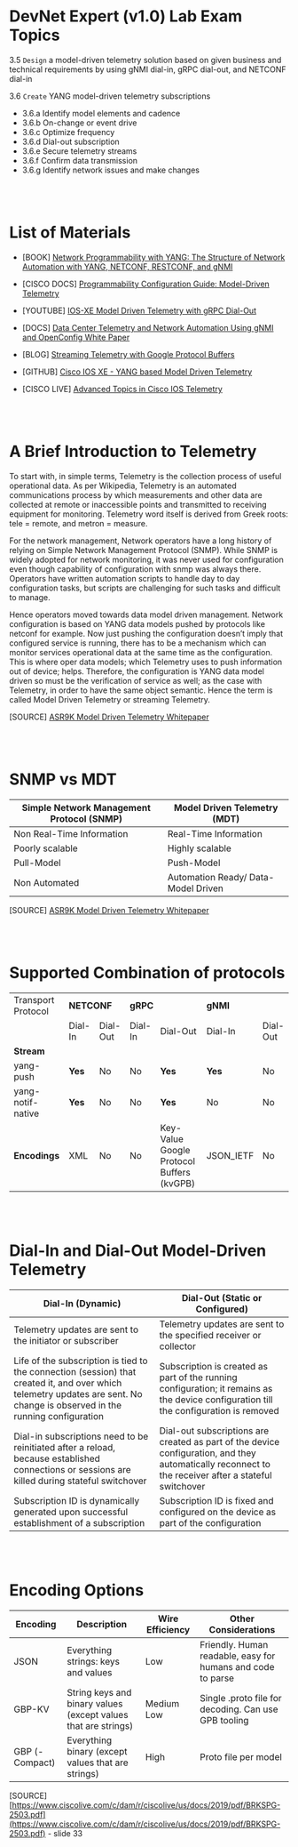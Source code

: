 # DevNet Expert (v1.0) Lab Exam Topics
3.5 `Design` a model-driven telemetry solution based on given business and technical requirements by using gNMI dial-in, gRPC dial-out, and NETCONF dial-in

3.6 `Create` YANG model-driven telemetry subscriptions
- 3.6.a Identify model elements and cadence
- 3.6.b On-change or event drive
- 3.6.c Optimize frequency
- 3.6.d Dial-out subscription
- 3.6.e Secure telemetry streams
- 3.6.f Confirm data transmission
- 3.6.g Identify network issues and make changes

<br></br>

# List of Materials

- [BOOK] [Network Programmability with YANG: The Structure of Network Automation with YANG, NETCONF, RESTCONF, and gNMI](https://learning.oreilly.com/library/view/network-programmability-with/9780135180471/)

- [CISCO DOCS] [Programmability Configuration Guide: Model-Driven Telemetry](https://www.cisco.com/c/en/us/td/docs/ios-xml/ios/prog/configuration/1612/b_1612_programmability_cg/model_driven_telemetry.html)
- [YOUTUBE] [IOS-XE Model Driven Telemetry with gRPC Dial-Out](https://www.youtube.com/watch?v=p94yetSTXdc)
- [DOCS] [Data Center Telemetry and Network Automation Using gNMI and OpenConfig White Paper](https://www.cisco.com/c/en/us/products/collateral/switches/nexus-9000-series-switches/white-paper-c11-744191.html)
- [BLOG] [Streaming Telemetry with Google Protocol Buffers](https://blogs.cisco.com/sp/streaming-telemetry-with-google-protocol-buffers)
- [GITHUB] [Cisco IOS XE - YANG based Model Driven Telemetry](https://github.com/jeremycohoe/cisco-ios-xe-mdt)
- [CISCO LIVE] [Advanced Topics in Cisco IOS Telemetry](https://www.ciscolive.com/c/dam/r/ciscolive/us/docs/2019/pdf/BRKSPG-2503.pdf)

<br></br>

# A Brief Introduction to Telemetry

To start with, in simple terms, Telemetry is the collection process of useful operational data. As per Wikipedia, Telemetry is an automated communications process by which measurements and other data are collected at remote or inaccessible points and transmitted to receiving equipment for monitoring. Telemetry word itself is derived from Greek roots: tele = remote, and metron = measure.

For the network management, Network operators have a long history of relying on Simple Network Management Protocol (SNMP). While SNMP is widely adopted for network monitoring, it was never used for configuration even though capability of configuration with snmp was always there. Operators have written automation scripts to handle day to day configuration tasks, but scripts are challenging for such tasks and difficult to manage.

Hence operators moved towards data model driven management. Network configuration is based on YANG data models pushed by protocols like netconf for example. Now just pushing the configuration doesn’t imply that configured service is running, there has to be a mechanism which can monitor services operational data at the same time as the configuration. This is where oper data models; which Telemetry uses to push information out of device; helps. Therefore, the configuration is YANG data model driven so must be the verification of service as well; as the case with Telemetry, in order to have the same object semantic. Hence the term is called Model Driven Telemetry or streaming Telemetry.

[SOURCE] [ASR9K Model Driven Telemetry Whitepaper](https://www.cisco.com/c/en/us/support/docs/routers/asr-9000-series-aggregation-services-routers/215321-asr9k-model-driven-telemetry-whitepaper.html)

<br></br>

# SNMP vs MDT

| Simple Network Management Protocol (SNMP) | Model Driven Telemetry (MDT)|
| ------------- | ------------- |
| Non Real-Time Information  | Real-Time Information |
| Poorly scalable  | Highly scalable  |
| Pull-Model  | Push-Model  |
| Non Automated  | Automation Ready/ Data-Model Driven  |


[SOURCE] [ASR9K Model Driven Telemetry Whitepaper](https://www.cisco.com/c/en/us/support/docs/routers/asr-9000-series-aggregation-services-routers/215321-asr9k-model-driven-telemetry-whitepaper.html)

<br></br>
# Supported Combination of protocols

<table>
	<tbody>
		<tr>
			<td>Transport Protocol</td>
			<td colspan="2"><strong>NETCONF</strong></td>
			<td colspan="2"><strong>gRPC</strong></td>
			<td colspan="2"><strong>gNMI</strong></td>
		</tr>
		<tr>
			<td>&nbsp;</td>
			<td>Dial-In</td>
			<td>Dial-Out</td>
			<td>Dial-In</td>
			<td>Dial-Out</td>
			<td>Dial-In</td>
			<td>Dial-Out</td>
		</tr>
		<tr>
			<td colspan="9"><strong>Stream</strong></td>
		</tr>
		<tr>
			<td>yang-push</td>
			<td><strong>Yes</strong></td>
			<td>No</td>
			<td>No</td>
			<td><strong>Yes</strong></td>
			<td><strong>Yes</strong></td>
			<td>No</td>
		</tr>
        		<tr>
			<td>yang-notif-native</td>
			<td><strong>Yes</strong></td>
			<td>No</td>
			<td>No</td>
			<td><strong>Yes</strong></td>
			<td>No</td>
			<td>No</td>
		</tr>
        		<tr>
			<td><strong>Encodings</strong></td>
			<td>XML</td>
			<td>No</td>
			<td>No</td>
			<td>Key-Value Google Protocol Buffers (kvGPB)</td>
			<td>JSON_IETF</td>
			<td>No</td>
		</tr>
	</tbody>
</table>

<br></br>
# Dial-In and Dial-Out Model-Driven Telemetry

| Dial-In (Dynamic) | Dial-Out (Static or Configured) |
| ------------- | ------------- |
| Telemetry updates are sent to the initiator or subscriber  | Telemetry updates are sent to the specified receiver or collector |
| Life of the subscription is tied to the connection (session) that created it, and over which telemetry updates are sent. No change is observed in the running configuration | Subscription is created as part of the running configuration; it remains as the device configuration till the configuration is removed |
| Dial-in subscriptions need to be reinitiated after a reload, because established connections or sessions are killed during stateful switchover | Dial-out subscriptions are created as part of the device configuration, and they automatically reconnect to the receiver after a stateful switchover |
| Subscription ID is dynamically generated upon successful establishment of a subscription | Subscription ID is fixed and configured on the device as part of the configuration | 


<br></br>
# Encoding Options

| Encoding | Description | Wire Efficiency | Other Considerations
| ------------- | ------------- | ------------- | ------------- |
| JSON  | Everything strings: keys and values | Low | Friendly. Human readable, easy for humans and code to parse
| GBP-KV  | String keys and binary values (except values that are strings) | Medium Low | Single .proto file for decoding. Can use GPB tooling
| GBP (-Compact)  | Everything binary (except values that are strings)  | High | Proto file per model

[SOURCE] [https://www.ciscolive.com/c/dam/r/ciscolive/us/docs/2019/pdf/BRKSPG-2503.pdf](https://www.ciscolive.com/c/dam/r/ciscolive/us/docs/2019/pdf/BRKSPG-2503.pdf) - slide 33

<br></br>
